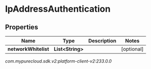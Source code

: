 # IpAddressAuthentication


## Properties

| Name | Type | Description | Notes |
| ------------ | ------------- | ------------- | ------------- |
| **networkWhitelist** | **List&lt;String&gt;** |  |  [optional] |




_com.mypurecloud.sdk.v2:platform-client-v2:233.0.0_
